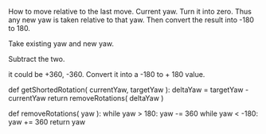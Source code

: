 How to move relative to the last move.
Current yaw.  Turn it into zero.
Thus any new yaw is taken relative to that yaw.
Then convert the result into -180 to 180.


Take existing yaw and new yaw.

Subtract the two.

it could be +360, -360.
Convert it into a -180 to + 180 value.

def getShortedRotation( currentYaw, targetYaw ):
   deltaYaw = targetYaw - currentYaw
   return removeRotations( deltaYaw )

def removeRotations( yaw ):
   while yaw > 180:
      yaw -= 360
   while yaw < -180:
      yaw += 360
   return yaw


